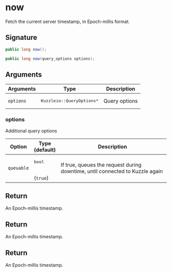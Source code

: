 # now

Fetch the current server timestamp, in Epoch-millis format.

## Signature

```csharp
public long now();

public long now(query_options options);

```

## Arguments

| Arguments | Type          | Description       |
| --------- | ------------- | ------------------|
| `options` | <pre>Kuzzleio::QueryOptions\*</pre> | Query options |

### options

Additional query options

| Option     | Type<br/>(default)   | Description  |
| ---------- | ------- | -------------- |
| `queuable` | <pre>bool</pre><br/>(`true`) | If true, queues the request during downtime, until connected to Kuzzle again |

## Return

An Epoch-millis timestamp.

## Return

An Epoch-millis timestamp.

## Return

An Epoch-millis timestamp.

